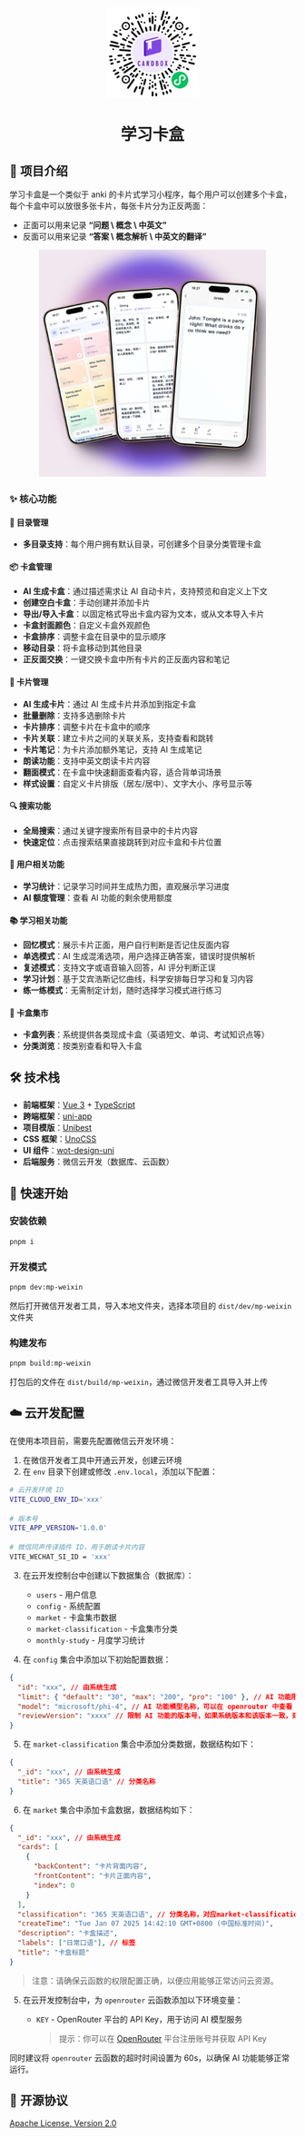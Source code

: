 <p align="center">
  <img width="160" src="./images/miniprogram.png">
</p>

<h1 align="center">学习卡盒</h1>

## 📝 项目介绍

学习卡盒是一个类似于 anki 的卡片式学习小程序，每个用户可以创建多个卡盒，每个卡盒中可以放很多张卡片，每张卡片分为正反两面：

- 正面可以用来记录 **“问题 \ 概念 \ 中英文”**
- 反面可以用来记录 **“答案 \ 概念解析 \ 中英文的翻译”**

<p align="center">
  <img width="400" src="./images/cards.png">
</p>

### ✨ 核心功能

#### 📁 目录管理

- **多目录支持**：每个用户拥有默认目录，可创建多个目录分类管理卡盒

#### 📦 卡盒管理

- **AI 生成卡盒**：通过描述需求让 AI 自动卡片，支持预览和自定义上下文
- **创建空白卡盒**：手动创建并添加卡片
- **导出/导入卡盒**：以固定格式导出卡盒内容为文本，或从文本导入卡片
- **卡盒封面颜色**：自定义卡盒外观颜色
- **卡盒排序**：调整卡盒在目录中的显示顺序
- **移动目录**：将卡盒移动到其他目录
- **正反面交换**：一键交换卡盒中所有卡片的正反面内容和笔记

#### 📝 卡片管理

- **AI 生成卡片**：通过 AI 生成卡片并添加到指定卡盒
- **批量删除**：支持多选删除卡片
- **卡片排序**：调整卡片在卡盒中的顺序
- **卡片关联**：建立卡片之间的关联关系，支持查看和跳转
- **卡片笔记**：为卡片添加额外笔记，支持 AI 生成笔记
- **朗读功能**：支持中英文朗读卡片内容
- **翻面模式**：在卡盒中快速翻面查看内容，适合背单词场景
- **样式设置**：自定义卡片排版（居左/居中）、文字大小、序号显示等

#### 🔍 搜索功能

- **全局搜索**：通过关键字搜索所有目录中的卡片内容
- **快速定位**：点击搜索结果直接跳转到对应卡盒和卡片位置

#### 👤 用户相关功能

- **学习统计**：记录学习时间并生成热力图，直观展示学习进度
- **AI 额度管理**：查看 AI 功能的剩余使用额度

#### 📚 学习相关功能

- **回忆模式**：展示卡片正面，用户自行判断是否记住反面内容
- **单选模式**：AI 生成混淆选项，用户选择正确答案，错误时提供解析
- **复述模式**：支持文字或语音输入回答，AI 评分判断正误
- **学习计划**：基于艾宾浩斯记忆曲线，科学安排每日学习和复习内容
- **练一练模式**：无需制定计划，随时选择学习模式进行练习

#### 🏪 卡盒集市

- **卡盒列表**：系统提供各类现成卡盒（英语短文、单词、考试知识点等）
- **分类浏览**：按类别查看和导入卡盒

## 🛠️ 技术栈

- **前端框架**：[Vue 3](https://v3.vuejs.org/) + [TypeScript](https://www.typescriptlang.org/)
- **跨端框架**：[uni-app](https://uniapp.dcloud.io/)
- **项目模版**：[Unibest](https://www.unibest.tech/)
- **CSS 框架**：[UnoCSS](https://github.com/unocss/unocss)
- **UI 组件**：[wot-design-uni](https://github.com/Moonofweisheng/wot-desig-uni)
- **后端服务**：微信云开发（数据库、云函数）

## 🚀 快速开始

### 安装依赖

```bash
pnpm i
```

### 开发模式

```bash
pnpm dev:mp-weixin
```

然后打开微信开发者工具，导入本地文件夹，选择本项目的 `dist/dev/mp-weixin` 文件夹

### 构建发布

```bash
pnpm build:mp-weixin
```

打包后的文件在 `dist/build/mp-weixin`，通过微信开发者工具导入并上传

## ☁️ 云开发配置

在使用本项目前，需要先配置微信云开发环境：

1. 在微信开发者工具中开通云开发，创建云环境
2. 在 `env` 目录下创建或修改 `.env.local`，添加以下配置：

```bash
# 云开发环境 ID
VITE_CLOUD_ENV_ID='xxx'

# 版本号
VITE_APP_VERSION='1.0.0'

# 微信同声传译插件 ID，用于朗读卡片内容
VITE_WECHAT_SI_ID = 'xxx'
```

3. 在云开发控制台中创建以下数据集合（数据库）：

   - `users` - 用户信息
   - `config` - 系统配置
   - `market` - 卡盒集市数据
   - `market-classification` - 卡盒集市分类
   - `monthly-study` - 月度学习统计

4. 在 `config` 集合中添加以下初始配置数据：

```json
{
  "id": "xxx", // 由系统生成
  "limit": { "default": "30", "max": "200", "pro": "100" }, // AI 功能限制
  "model": "microsoft/phi-4", // AI 功能模型名称，可以在 openrouter 中查看
  "reviewVersion": "xxxx" // 限制 AI 功能的版本号，如果系统版本和该版本一致，则无法使用 AI 功能
}
```

5. 在 `market-classification` 集合中添加分类数据，数据结构如下：

```json
{
  "_id": "xxx", // 由系统生成
  "title": "365 天英语口语" // 分类名称
}
```

6. 在 `market` 集合中添加卡盒数据，数据结构如下：

```json
{
  "_id": "xxx", // 由系统生成
  "cards": [
    {
      "backContent": "卡片背面内容",
      "frontContent": "卡片正面内容",
      "index": 0
    }
  ],
  "classification": "365 天英语口语", // 分类名称，对应market-classification 中的 title
  "createTime": "Tue Jan 07 2025 14:42:10 GMT+0800 (中国标准时间)",
  "description": "卡盒描述",
  "labels": ["日常口语"], // 标签
  "title": "卡盒标题"
}
```

> 注意：请确保云函数的权限配置正确，以便应用能够正常访问云资源。

5. 在云开发控制台中，为 `openrouter` 云函数添加以下环境变量：

   - `KEY` - OpenRouter 平台的 API Key，用于访问 AI 模型服务
     > 提示：你可以在 [OpenRouter](https://openrouter.ai/) 平台注册账号并获取 API Key

同时建议将 `openrouter` 云函数的超时时间设置为 60s，以确保 AI 功能能够正常运行。

## 📄 开源协议

[Apache License, Version 2.0](https://opensource.org/license/apache-2-0)
